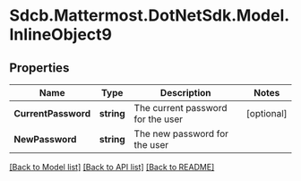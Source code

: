 # Sdcb.Mattermost.DotNetSdk.Model.InlineObject9
## Properties

Name | Type | Description | Notes
------------ | ------------- | ------------- | -------------
**CurrentPassword** | **string** | The current password for the user | [optional] 
**NewPassword** | **string** | The new password for the user | 

[[Back to Model list]](../README.md#documentation-for-models) [[Back to API list]](../README.md#documentation-for-api-endpoints) [[Back to README]](../README.md)

